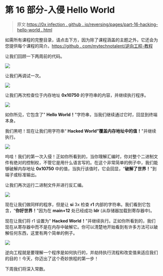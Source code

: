 # 第 16 部分-入侵 Hello World

> 原文:[https://0x infection . github . io/reversing/pages/part-16-hacking-hello-world . html](https://0xinfection.github.io/reversing/pages/part-16-hacking-hello-world.html)

如需所有课程的完整目录，请点击下方，因为除了课程涵盖的主题之外，它还会为您提供每个课程的简介。[https://github . com/mytechnotalent/逆向工程-教程](https://github.com/mytechnotalent/Reverse-Engineering-Tutorial)

让我们回顾一下两周前的代码。

![](../Images/72a18da665f6a5aa728f0dbff0144a5c.png)

让我们再调试一次。

![](../Images/cd0803102fe0bafa013972cdba7196b4.png)

让我们再次检查位于内存地址 **0x10750** 的字符串的内容，并继续执行程序。

![](../Images/97a1f84da788163ca92694f38e451bb4.png)

如你所见，它包含了" **Hello World！**"字符串，当我们继续通过它时，回显到终端本身。

我们黑吧！现在让我们用字符串“ **Hacked World”覆盖内存地址中的值！**"并继续执行。

![](../Images/24dbb9defa58b1aa0864fa9ce289711d.png)

呜哇！我们的第一次入侵！正如你所看到的，当你理解汇编时，你对整个二进制文件有绝对的控制权，不管它是用什么语言写的。在这个非常简单的例子中，我们能够破解内存地址 **0x10750** 中的值，当执行该值时，它会回显，“**破解了世界！**"到端子或标准输出。

让我们再次运行二进制文件并进行反汇编。

![](../Images/395e4f22b8654190b3a907236d4bf34e.png)

现在让我们做同样的程序，但是让 **si** 3x 检查 **r1** 内部的字符串。我们看到它包含，“**你好世界！**"因为在 **main+12** 处已经成功 **ldr** (从存储器加载到寄存器中)。

现在让我们将 r1 设置为" **Hacked World！**"并继续执行。正如你所看到的，我们现在从寄存器中而不是在内存中破解它。你可以清楚地开始看到有许多方法可以破解任何东西，这里有两个简单的例子。

![](../Images/75d589f97b0c16752b12706f0c48a3d3.png)

逆向工程就是要理解一个程序是如何执行的，并劫持执行流程和改变值来适应我们的目的！今天，你迈出了这个奇妙旅程的第一步！

下周我们将深入常数。